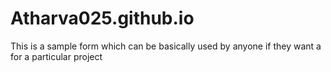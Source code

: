 # Atharva025.github.io

This is a sample form which can be basically used by anyone if they want a for a particular project
